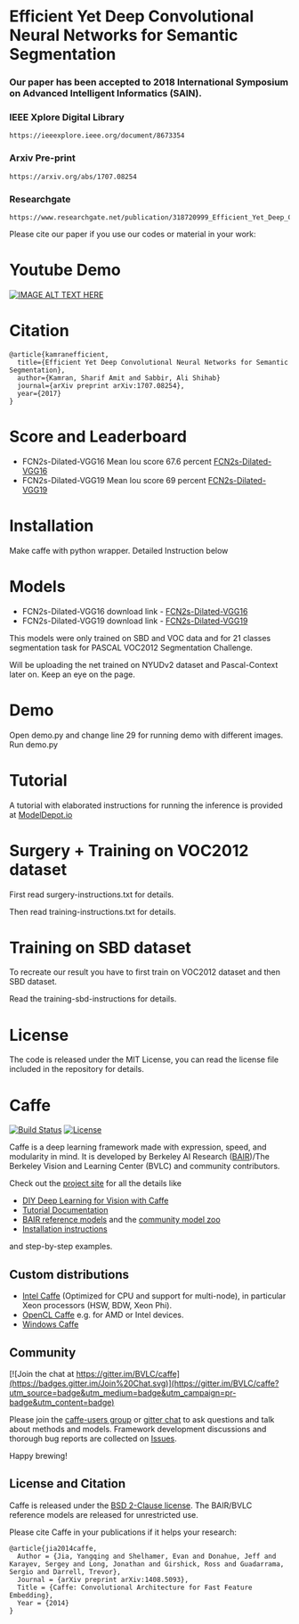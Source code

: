 
# Efficient Yet Deep Convolutional Neural Networks for Semantic Segmentation

### Our paper has been accepted to 2018 International Symposium on Advanced Intelligent Informatics (SAIN). 

### IEEE Xplore Digital Library
```
https://ieeexplore.ieee.org/document/8673354
```


### Arxiv Pre-print
```
https://arxiv.org/abs/1707.08254
```

### Researchgate 
```
https://www.researchgate.net/publication/318720999_Efficient_Yet_Deep_Convolutional_Neural_Networks_for_Semantic_Segmentation
```

Please cite our paper if you use our codes or material in your work: 

# Youtube Demo 

[![IMAGE ALT TEXT HERE](https://img.youtube.com/vi/cTd2NDoe3eI/0.jpg)](https://www.youtube.com/watch?v=cTd2NDoe3eI)


# Citation 
```
@article{kamranefficient,
  title={Efficient Yet Deep Convolutional Neural Networks for Semantic Segmentation},
  author={Kamran, Sharif Amit and Sabbir, Ali Shihab}
  journal={arXiv preprint arXiv:1707.08254},
  year={2017}
}
```
# Score and Leaderboard
- FCN2s-Dilated-VGG16 Mean Iou score 67.6 percent [FCN2s-Dilated-VGG16](http://host.robots.ox.ac.uk:8080/leaderboard/displaylb.php?cls=mean&challengeid=11&compid=6&submid=12146#KEY_FCN-2s_Dilated_VGG16)
- FCN2s-Dilated-VGG19 Mean Iou score 69 percent [FCN2s-Dilated-VGG19](http://host.robots.ox.ac.uk:8080/leaderboard/displaylb.php?cls=mean&challengeid=11&compid=6&submid=12146#KEY_FCN-2s_Dilated_VGG19)

# Installation
Make caffe with python wrapper. Detailed Instruction below

# Models

- FCN2s-Dilated-VGG16 download link - [FCN2s-Dilated-VGG16](https://drive.google.com/open?id=0ByGwXEdDYIN3SVJrWkpDdkFTOGs)
- FCN2s-Dilated-VGG19 download link - [FCN2s-Dilated-VGG19](https://drive.google.com/open?id=0ByGwXEdDYIN3WDBZUUFjSDk3NzA)

This models were only trained on SBD and VOC data and for 21 classes segmentation task for PASCAL VOC2012 Segmentation Challenge. 

Will be uploading the net trained on NYUDv2 dataset and Pascal-Context later on. Keep an eye on the page.
# Demo
Open demo.py and change line 29 for running demo with different images.
Run demo.py

# Tutorial

A tutorial with elaborated instructions for running the inference is provided at [ModelDepot.io](https://modeldepot.io/sharifamit/dilated-fcn-2s/overview)

# Surgery + Training on VOC2012 dataset

First read surgery-instructions.txt for details.

Then read training-instructions.txt for details.

# Training on SBD dataset

To recreate our result you have to first train on VOC2012 dataset and then SBD dataset.

Read the training-sbd-instructions for details.

# License
The code is released under the MIT License, you can read the license file included in the repository for details.

# Caffe

[![Build Status](https://travis-ci.org/BVLC/caffe.svg?branch=master)](https://travis-ci.org/BVLC/caffe)
[![License](https://img.shields.io/badge/license-BSD-blue.svg)](LICENSE)

Caffe is a deep learning framework made with expression, speed, and modularity in mind.
It is developed by Berkeley AI Research ([BAIR](http://bair.berkeley.edu))/The Berkeley Vision and Learning Center (BVLC) and community contributors.

Check out the [project site](http://caffe.berkeleyvision.org) for all the details like

- [DIY Deep Learning for Vision with Caffe](https://docs.google.com/presentation/d/1UeKXVgRvvxg9OUdh_UiC5G71UMscNPlvArsWER41PsU/edit#slide=id.p)
- [Tutorial Documentation](http://caffe.berkeleyvision.org/tutorial/)
- [BAIR reference models](http://caffe.berkeleyvision.org/model_zoo.html) and the [community model zoo](https://github.com/BVLC/caffe/wiki/Model-Zoo)
- [Installation instructions](http://caffe.berkeleyvision.org/installation.html)

and step-by-step examples.

## Custom distributions

 - [Intel Caffe](https://github.com/BVLC/caffe/tree/intel) (Optimized for CPU and support for multi-node), in particular Xeon processors (HSW, BDW, Xeon Phi).
- [OpenCL Caffe](https://github.com/BVLC/caffe/tree/opencl) e.g. for AMD or Intel devices.
- [Windows Caffe](https://github.com/BVLC/caffe/tree/windows)

## Community

[![Join the chat at https://gitter.im/BVLC/caffe](https://badges.gitter.im/Join%20Chat.svg)](https://gitter.im/BVLC/caffe?utm_source=badge&utm_medium=badge&utm_campaign=pr-badge&utm_content=badge)

Please join the [caffe-users group](https://groups.google.com/forum/#!forum/caffe-users) or [gitter chat](https://gitter.im/BVLC/caffe) to ask questions and talk about methods and models.
Framework development discussions and thorough bug reports are collected on [Issues](https://github.com/BVLC/caffe/issues).

Happy brewing!

## License and Citation

Caffe is released under the [BSD 2-Clause license](https://github.com/BVLC/caffe/blob/master/LICENSE).
The BAIR/BVLC reference models are released for unrestricted use.

Please cite Caffe in your publications if it helps your research:

    @article{jia2014caffe,
      Author = {Jia, Yangqing and Shelhamer, Evan and Donahue, Jeff and Karayev, Sergey and Long, Jonathan and Girshick, Ross and Guadarrama, Sergio and Darrell, Trevor},
      Journal = {arXiv preprint arXiv:1408.5093},
      Title = {Caffe: Convolutional Architecture for Fast Feature Embedding},
      Year = {2014}
    }




